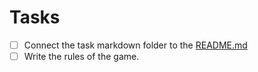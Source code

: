 # Tasks

- [ ] Connect the task markdown folder to the [README.md](/README.md)
- [ ] Write the rules of the game.

